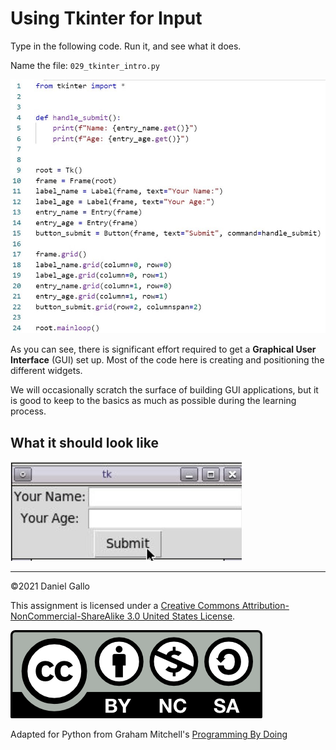 # Using Tkinter for Input
Type in the following code. Run it, and see what it does.

Name the file: `029_tkinter_intro.py`

![screenshot of code prevents copy-and-paste](images/gui-1.jpg)

As you can see, there is significant effort required to get a **Graphical User Interface** (GUI) set up. Most of the code here is creating and positioning the different widgets.

We will occasionally scratch the surface of building GUI applications, but it is good to keep to the basics as much as possible during the learning process.

What it should look like
------------------------
![screenshot of code prevents copy-and-paste](images/gui-1-result.jpg)


---


©2021 Daniel Gallo


This assignment is licensed under a
[Creative Commons Attribution-NonCommercial-ShareAlike 3.0 United States License](https://creativecommons.org/licenses/by-nc-sa/3.0/us/deed.en_US).  

![Creative Commons License](images/by-nc-sa.png)





Adapted for Python from Graham Mitchell's [Programming By Doing](https://programmingbydoing.com/)
